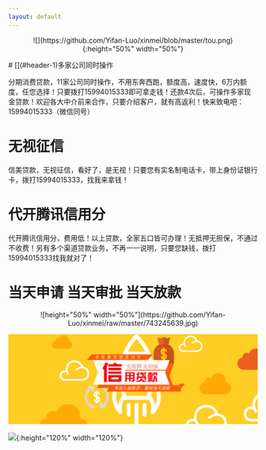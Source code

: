 ```yaml
---
layout: default
---
```


<p align="center">
![](https://github.com/Yifan-Luo/xinmei/blob/master/tou.png){:height="50%" width="50%"}

</p>
# [](#header-1)多家公司同时操作

分期消费贷款，11家公司同时操作，不用东奔西跑，额度高，速度快，6万内额度，任您选择！只要拨打15994015333即可拿走钱！还款4次后，可操作多家现金贷款！欢迎各大中介前来合作，只要介绍客户，就有高返利！快来致电吧：15994015333（微信同号）


# [](#header-1)无视征信

信美贷款，无视征信，看好了，是无视！只要您有实名制电话卡，带上身份证银行卡，拨打15994015333，找我来拿钱！

# [](#header-1)代开腾讯信用分

代开腾讯信用分，费用低！以上贷款，全家五口皆可办理！无抵押无担保，不通过不收费！另有多个渠道贷款业务，不再一一说明，只要您缺钱，拨打15994015333找我就对了！

# [](#header-2)当天申请    当天审批    当天放款

<p align="center">
![height="50%" width="50%"](https://github.com/Yifan-Luo/xinmei/raw/master/743245639.jpg)

![](https://github.com/Yifan-Luo/xinmei/blob/master/banner3_m.png)


![](http://www.pzjyyd.com/uploads/allimg/170904/1-1FZ4142043M2.jpg){:height="120%" width="120%"}
</p>
